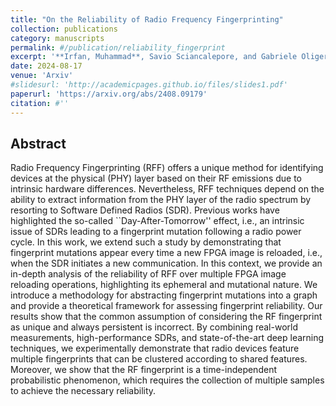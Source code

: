 ```yaml
---
title: "On the Reliability of Radio Frequency Fingerprinting"
collection: publications
category: manuscripts
permalink: #/publication/reliability_fingerprint
excerpt: '**Irfan, Muhammad**, Savio Sciancalepore, and Gabriele Oligeri. "On the Reliability of Radio Frequency Fingerprinting." arXiv preprint arXiv:2408.09179 (2024).' #using MLA format
date: 2024-08-17
venue: 'Arxiv'
#slidesurl: 'http://academicpages.github.io/files/slides1.pdf'
paperurl: 'https://arxiv.org/abs/2408.09179'
citation: #''
---
```

## Abstract
Radio Frequency Fingerprinting (RFF) offers a unique method for identifying devices at the physical (PHY) layer based on their RF emissions due to intrinsic hardware differences. Nevertheless, RFF techniques depend on the ability to extract information from the PHY layer of the radio spectrum by resorting to Software Defined Radios (SDR). Previous works have highlighted the so-called ``Day-After-Tomorrow'' effect, i.e., an intrinsic issue of SDRs leading to a fingerprint mutation following a radio power cycle. In this work, we extend such a study by demonstrating that fingerprint mutations appear every time a new FPGA image is reloaded, i.e., when the SDR initiates a new communication. In this context, we provide an in-depth analysis of the reliability of RFF over multiple FPGA image reloading operations, highlighting its ephemeral and mutational nature. We introduce a methodology for abstracting fingerprint mutations into a graph and provide a theoretical framework for assessing fingerprint reliability. Our results show that the common assumption of considering the RF fingerprint as unique and always persistent is incorrect. By combining real-world measurements, high-performance SDRs, and state-of-the-art deep learning techniques, we experimentally demonstrate that radio devices feature multiple fingerprints that can be clustered according to shared features. Moreover, we show that the RF fingerprint is a time-independent probabilistic phenomenon, which requires the collection of multiple samples to achieve the necessary reliability.